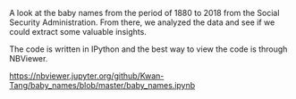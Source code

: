A look at the baby names from the period of 1880 to 2018 from the Social Security Administration.  From there, we analyzed the data and see if we could extract some valuable insights.

The code is written in IPython and the best way to view the code is through NBViewer.

https://nbviewer.jupyter.org/github/Kwan-Tang/baby_names/blob/master/baby_names.ipynb
